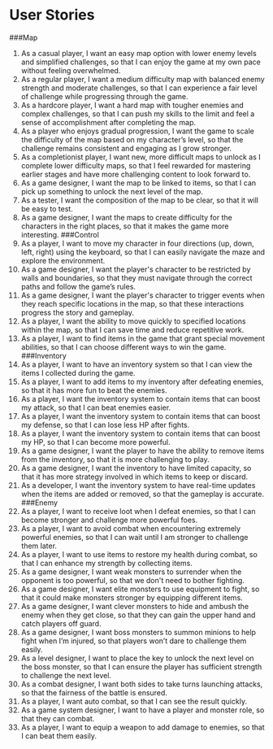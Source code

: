 # User Stories
###Map
1. As a casual player, I want an easy map option with lower enemy levels and simplified challenges, so that I can enjoy the game at my own pace without feeling overwhelmed.
2. As a regular player, I want a medium difficulty map with balanced enemy strength and moderate challenges, so that I can experience a fair level of challenge while progressing through the game.
3. As a hardcore player, I want a hard map with tougher enemies and complex challenges, so that I can push my skills to the limit and feel a sense of accomplishment after completing the map.
4. As a player who enjoys gradual progression, I want the game to scale the difficulty of the map based on my character’s level, so that the challenge remains consistent and engaging as I grow stronger.
5. As a completionist player, I want new, more difficult maps to unlock as I complete lower difficulty maps, so that I feel rewarded for mastering earlier stages and have more challenging content to look forward to.
6. As a game designer, I want the map to be linked to items, so that I can pick up something to unlock the next level of the map.
7. As a tester, I want the composition of the map to be clear, so that it will be easy to test.
8. As a game designer, I want the maps to create difficulty for the characters in the right places, so that it makes the game more interesting.
###Control
1. As a player, I want to move my character in four directions (up, down, left, right) using the keyboard, so that I can easily navigate the maze and explore the environment.
2. As a game designer, I want the player's character to be restricted by walls and boundaries, so that they must navigate through the correct paths and follow the game’s rules.
3. As a game designer, I want the player's character to trigger events when they reach specific locations in the map, so that these interactions progress the story and gameplay.
4. As a player, I want the ability to move quickly to specified locations within the map, so that I can save time and reduce repetitive work.
5. As a player, I want to find items in the game that grant special movement abilities, so that I can choose different ways to win the game.
###Inventory
1. As a player, I want to have an inventory system so that I can view the items I collected during the game.
2. As a player, I want to add items to my inventory after defeating enemies, so that it has more fun to beat the enemies.
3. As a player, I want the inventory system to contain items that can boost my attack, so that I can beat enemies easier.
4. As a player, I want the inventory system to contain items that can boost my defense, so that I can lose less HP after fights.
5. As a player, I want the inventory system to contain items that can boost my HP, so that I can become more powerful.
6. As a game designer, I want the player to have the ability to remove items from the inventory, so that it is more challenging to play.
7. As a game designer, I want the inventory to have limited capacity, so that it has more strategy involved in which items to keep or discard.
8. As a developer, I want the inventory system to have real-time updates when the items are added or removed, so that the gameplay is accurate.
###Enemy
1. As a player, I want to receive loot when I defeat enemies, so that I can become stronger and challenge more powerful foes.
2. As a player, I want to avoid combat when encountering extremely powerful enemies, so that I can wait until I am stronger to challenge them later.
3. As a player, I want to use items to restore my health during combat, so that I can enhance my strength by collecting items.
4. As a game designer, I want weak monsters to surrender when the opponent is too powerful, so that we don't need to bother fighting.
5. As a game designer, I want elite monsters to use equipment to fight, so that it could make monsters stronger by equipping different items.
6. As a game designer, I want clever monsters to hide and ambush the enemy when they get close, so that they can gain the upper hand and catch players off guard.
7. As a game designer, I want boss monsters to summon minions to help fight when I’m injured, so that players won’t dare to challenge them easily.
8. As a level designer, I want to place the key to unlock the next level on the boss monster, so that I can ensure the player has sufficient strength to challenge the next level.
9. As a combat designer, I want both sides to take turns launching attacks, so that the fairness of the battle is ensured.
10. As a player, I want auto combat, so that I can see the result quickly.
11. As a game system designer, I want to have a player and monster role, so that they can combat.
12. As a player, I want to equip a weapon to add damage to enemies, so that I can beat them easily.
